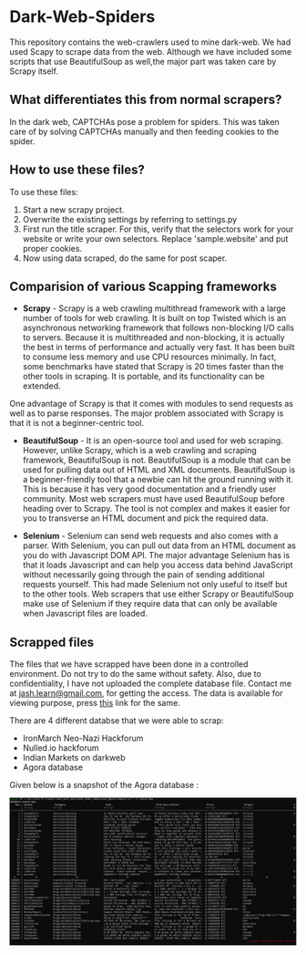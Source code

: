 # Dark-Web-Spiders
This repository contains the web-crawlers used to mine dark-web. We had used Scapy to scrape data from the web. Although we have included some scripts that use BeautifulSoup as well,the major part was taken care by Scrapy itself. 

## What differentiates this from normal scrapers?
In the dark web, CAPTCHAs pose a problem for spiders. This was taken care of by solving CAPTCHAs manually and then feeding cookies to the spider.

## How to use these files?
To use these files:
1. Start a new scrapy project.
2. Overwrite the existing settings by referring to settings.py
3. First run the title scraper. For this, verify that the selectors work for your website or write your own selectors. Replace 'sample.website' and put proper cookies.
4. Now using data scraped, do the same for post scaper.


## Comparision of various Scapping frameworks

* **Scrapy** - Scrapy is a web crawling multithread framework with a large number of tools for web crawling. It is built on top Twisted which is an asynchronous networking framework that follows non-blocking I/O calls to servers. Because it is multithreaded and non-blocking, it is actually the best in terms of performance and actually very fast. 
It has been built to consume less memory and use CPU resources minimally. In fact, some benchmarks have stated that Scrapy is 20 times faster than the other tools in scraping. It is portable, and its functionality can be extended.

One advantage of Scrapy is that it comes with modules to send requests as well as to parse responses. The major problem associated with Scrapy is that it is not a beginner-centric tool.

* **BeautifulSoup** - It is an open-source tool and used for web scraping. However, unlike Scrapy, which is a web crawling and scraping framework, BeautifulSoup is not. BeautifulSoup is a module that can be used for pulling data out of HTML and XML documents. BeautifulSoup is a beginner-friendly tool that a newbie can hit the ground running with it. This is because it has very good documentation and a friendly user community. Most web scrapers must have used BeautifulSoup before heading over to Scrapy. The tool is not complex and makes it easier for you to transverse an HTML document and pick the required data.

* **Selenium** - Selenium can send web requests and also comes with a parser. With Selenium, you can pull out data from an HTML document as you do with Javascript DOM API. The major advantage Selenium has is that it loads Javascript and can help you access data behind JavaScript without necessarily going through the pain of sending additional requests yourself. This had made Selenium not only useful to itself but to the other tools. Web scrapers that use either Scrapy or BeautifulSoup make use of Selenium if they require data that can only be available when Javascript files are loaded.

## Scrapped files

The files that we have scrapped have been done in a controlled environment. Do not try to do the same without safety. Also, due to confidentiality, I have not uploaded the complete database file. Contact me at [jash.learn@gmail.com](mailto:jash.learn@gmail.com), for getting the access. The data is available for viewing purpose, press [this](https://drive.google.com/drive/folders/1rOh8ye3Al_ElR2mWTqXsBSnvMQJs0c52?usp=sharing) link for the same.

There are 4 different databse that we were able to scrap:
  * IronMarch Neo-Nazi Hackforum
  * Nulled.io hackforum
  * Indian Markets on darkweb
  * Agora database

Given below is a snapshot of the Agora database : 

![Agora](https://github.com/Jash-2000/Dark-Web-Spiders/blob/main/Agora.PNG)
